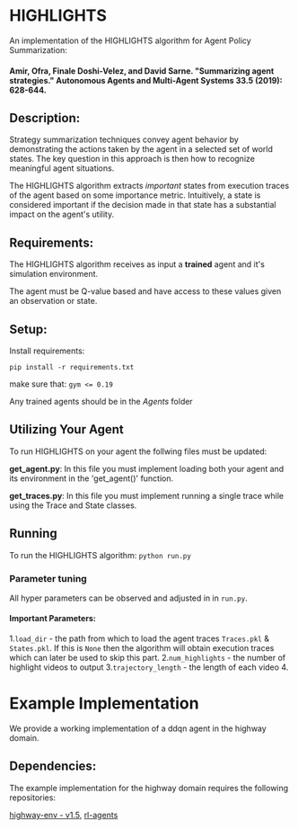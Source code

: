 # HIGHLIGHTS

An implementation of the HIGHLIGHTS algorithm for Agent Policy Summarization: 
#### Amir, Ofra, Finale Doshi-Velez, and David Sarne. "Summarizing agent strategies." Autonomous Agents and Multi-Agent Systems 33.5 (2019): 628-644.

## Description:
Strategy summarization techniques convey agent behavior by demonstrating the actions taken by the agent in a selected set of world states. The key question in this approach is then how to recognize meaningful agent situations.

The HIGHLIGHTS algorithm extracts *important* states from execution traces of the agent based on some importance metric.
Intuitively, a state is considered important if the decision made in that state has a substantial impact on the agent's utility.

## Requirements:

The HIGHLIGHTS algorithm receives as input a **trained** agent and it's simulation environment.

The agent must be Q-value based and have access to these values given an observation or state. 

## Setup:
Install requirements:

`pip install -r requirements.txt`

make sure that: `gym <= 0.19`

Any trained agents should be in the *Agents* folder

## Utilizing Your Agent
To run HIGHLIGHTS on your agent the follwing files must be updated:

**get_agent.py**: In this file you must implement loading both your agent and its environment in the 'get_agent()' function.

**get_traces.py**: In this file you must implement running a single trace while using the Trace and State classes.


## Running
To run the HIGHLIGHTS algorithm: `python run.py`

### Parameter tuning
All hyper parameters can be observed and adjusted in in `run.py`.

#### Important Parameters:
1.`load_dir` - the path from which to load the agent traces `Traces.pkl` & `States.pkl`. If this is `None` then the algorithm will obtain execution traces which can later be used to skip this part.
2.`num_highlights` - the number of highlight videos to output
3.`trajectory_length` - the length of each video
4. 

# Example Implementation
We provide a working implementation of a ddqn agent in the highway domain.


## Dependencies:

The example implementation for the highway domain requires the following repositories:

[highway-env - v1.5](https://github.com/eleurent/highway-env/tree/v1.5), [rl-agents](https://github.com/eleurent/rl-agents)






